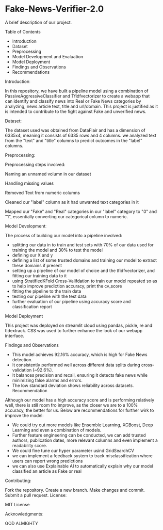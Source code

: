 # Fake-News-Verifier-2.0

A brief description of our project.

Table of Contents

* Introduction
* Dataset
* Preprocessing
* Model Development and Evaluation
* Model Deployment
* Findings and Observations
* Recommendations

Introduction:

In this repository, we have built a pipeline model using a combination of PassiveAggressiveClassifier and Tfidfvectorizer to create a webapp that can identify and classify news into Real or Fake News categories by analyzing, news article text, title and url/domain. This project is justified as it is intended to contribute to the fight against Fake and unverified news.

Dataset:

The dataset used was obtained from DataFlair and has a dimension of 6335x4, meaning it consists of 6335 rows and 4 columns. we analyzed text from the "text" and "title" columns to predict outcomes in the "label" columns.

Preprocessing:

Preprocessing steps involved:

Naming an unnamed volumn in our dataset

Handling missing values

Removed Text from numeric columns

Cleaned our "label" column as it had unwanted text categories in it

Mapped our "Fake" and "Real" categories in our "label" category to "0" and "1", essentially converting our categorical column to numeric.


Model Development:

The process of building our model into a pipeline involved:
* splitting our data in to train and test sets with 70% of our data used for training the model and 30% to test the model
* defining our X and y
* defining a list of some trusted domains and training our model to extract these domains if present
* setting up a pipeline of our model of choice and the tfidfvectorizer, and fitting our training data to it
* using StratifiedKFold Cross-Valifdation to train our model repeated so as to help improve prediction accuracy, print the cv_score
* fitting the pipeline to the train data
* testing our pipeline with the test data
* further evaluation of our pipeline using accuracy score and classification report

Model Deployment

This project was deployed on streamlit cloud using pandas, pickle, re and tldextrack. CSS was used to further enhance the look of our webapp interface.

Findings and Observations

* This model achieves 92.16% accuracy, which is high for Fake News detection.
* It consistently performed well across different data splits during cross-validation (~92.6%).
* It balances precision and recall, ensuring it detects fake news while minimizing false alarms and errors.
* The low standard deviation shows reliability across datasets.
Recommendation

Although our model has a high accuracy score and is performing relatively well, there is still room fro improve, as the closer we are to a 100% accuracy, the better for us. Below are recommendations for further wirk to improve the model:
* We could try out more models like Ensemble Learning, XGBoost, Deep Learning and even a combination of models.
* Further feature engineering can be conducted, we can add trusted authors, publication dates, more relevant columns and even implement a readability score.
* We could fine tune our hyper parameter usind GridSearchCV
* we can implement a feedback system to track misclassification where users can report wrong predictions
* we can also use Explainable AI to automatically explain why our model classified an article as Fake or real

Contributing:

Fork the repository.
Create a new branch.
Make changes and commit.
Submit a pull request.
License:

MIT License

Acknowledgments:

GOD ALMIGHTY
